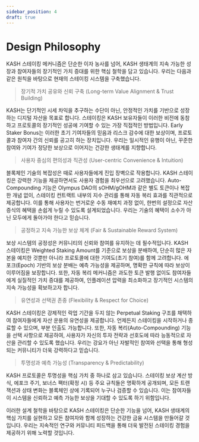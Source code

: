 ```yaml
---
sidebar_position: 4
draft: true
---
```


# Design Philosophy

KASH 스테이킹 메커니즘은 단순한 이자 농사를 넘어, KASH 생태계의 지속 가능한 성장과 참여자들의 장기적인 가치 증대를 위한 핵심 철학을 담고 있습니다. 우리는 다음과 같은 원칙을 바탕으로 현재의 스테이킹 시스템을 구축했습니다.

> 장기적 가치 공유와 신뢰 구축 (Long-term Value Alignment & Trust Building)

KASH는 단기적인 시세 차익을 추구하는 수단이 아닌, 안정적인 가치를 기반으로 성장하는 디지털 자산을 목표로 합니다. 스테이킹은 KASH 보유자들이 이러한 비전에 동참하고 프로토콜의 장기적인 성공에 기여할 수 있는 가장 직접적인 방법입니다. Early Staker Bonus는 이러한 초기 기여자들의 믿음과 리스크 감수에 대한 보상이며, 프로토콜과 참여자 간의 신뢰를 공고히 하는 장치입니다. 우리는 일시적인 유행이 아닌, 꾸준한 참여와 기여가 정당한 보상으로 이어지는 건강한 생태계를 지향합니다.

> 사용자 중심의 편의성과 직관성 (User-centric Convenience & Intuition)

블록체인 기술의 복잡성은 때로 사용자들에게 진입 장벽으로 작용합니다. KASH 스테이킹은 강력한 기능을 제공하면서도 사용자 경험을 최우선으로 고려했습니다. Auto-Compounding 기능은 Olympus DAO의 sOHM/gOHM과 같은 별도 토큰이나 복잡한 개념 없이, 스테이킹 컨트랙트 내부의 지수 관리를 통해 자동 복리 효과를 직관적으로 제공합니다. 이를 통해 사용자는 번거로운 수동 재예치 과정 없이, 한번의 설정으로 자산 증식의 혜택을 손쉽게 누릴 수 있도록 설계되었습니다. 우리는 기술의 혜택이 소수가 아닌 모두에게 돌아가야 한다고 믿습니다.

> 공정하고 지속 가능한 보상 체계 (Fair & Sustainable Reward System)

보상 시스템의 공정성은 커뮤니티의 신뢰와 참여를 유지하는 데 필수적입니다. KASH 스테이킹은 Weighted Staking Amount를 기준으로 보상을 분배하여, 단순히 많은 자본을 예치한 것뿐만 아니라 프로토콜에 대한 기여도(초기 참여)를 함께 고려합니다. 에포크(Epoch) 기반의 보상 분배는 예측 가능성을 제공하며, 명확한 규칙에 따라 보상이 이루어짐을 보장합니다. 또한, 자동 복리 메커니즘은 과도한 토큰 발행 없이도 참여자들에게 실질적인 가치 증대를 제공하여, 인플레이션 압력을 최소화하고 장기적인 시스템의 지속 가능성을 확보하고자 합니다.

> 유연성과 선택권 존중 (Flexibility & Respect for Choice)

KASH 스테이킹은 강제적인 락업 기간을 두지 않는 Perpetual Staking 구조를 채택하여 참여자들에게 자산 운용의 유연성을 제공합니다. 언제든지 스테이킹을 시작하거나 종료할 수 있으며, 부분 인출도 가능합니다. 또한, 자동 복리(Auto-Compounding) 기능을 선택 사항으로 제공하여, 사용자가 자신의 투자 전략과 선호도에 따라 능동적으로 자산을 관리할 수 있도록 했습니다. 우리는 강요가 아닌 자발적인 참여와 선택을 통해 형성되는 커뮤니티가 더욱 강력하다고 믿습니다.

> 투명성과 예측 가능성 (Transparency & Predictability)

KASH 프로토콜은 투명성을 핵심 가치 중 하나로 삼고 있습니다. 스테이킹 보상 계산 방식, 에포크 주기, 보너스 팩터(확정 시) 등 주요 규칙들은 명확하게 공개되며, 모든 트랜잭션과 상태 변화는 블록체인 상에 기록되어 누구나 검증할 수 있습니다. 이는 참여자들이 시스템을 신뢰하고 예측 가능한 보상을 기대할 수 있도록 하기 위함입니다.

이러한 설계 철학을 바탕으로 KASH 스테이킹은 단순한 기능을 넘어, KASH 생태계의 핵심 가치를 실현하고 모든 참여자와 함께 성장하는 건강한 금융 시스템을 만들어갈 것입니다. 우리는 지속적인 연구와 커뮤니티 피드백을 통해 더욱 발전된 스테이킹 경험을 제공하기 위해 노력할 것입니다.